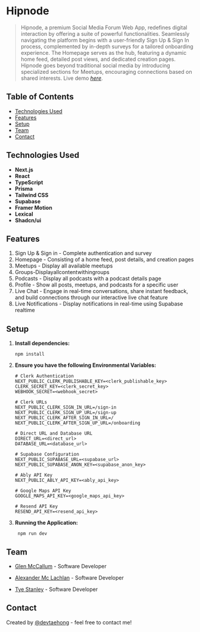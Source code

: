 # Hipnode
> Hipnode, a premium Social Media Forum Web App, redefines digital interaction by offering a suite of powerful functionalities. Seamlessly navigating the platform begins with a user-friendly Sign Up & Sign In process, complemented by in-depth surveys for a tailored onboarding experience. The Homepage serves as the hub, featuring a dynamic home feed, detailed post views, and dedicated creation pages. Hipnode goes beyond traditional social media by introducing specialized sections for Meetups, encouraging connections based on shared interests.
> Live demo [_here_](https://hipnode-devtaehong.vercel.app/). 

## Table of Contents
* [Technologies Used](#technologies-used)
* [Features](#features)
* [Setup](#setup)
* [Team](#team)
* [Contact](#contact)


## Technologies Used
- **Next.js**
- **React**
- **TypeScript**
- **Prisma**
- **Tailwind CSS**
- **Supabase**
- **Framer Motion**
- **Lexical**
- **Shadcn/ui**



## Features
1. Sign Up & Sign in - Complete authentication and survey
2. Homepage - Consisting of a home feed, post details, and creation pages
3. Meetups - Display all available meetups
4. Groups-Displayallcontentwithingroups
5. Podcasts - Display all podcasts with a podcast details page
6. Profile - Show all posts, meetups, and podcasts for a specific user
7. Live Chat - Engage in real-time conversations, share instant feedback, and build connections through our interactive live chat feature
8. Live Notifications - Display notifications in real-time using Supabase realtime



## Setup
1. **Install dependencies:**

   ```
   npm install
   ```

2. **Ensure you have the following Environmental Variables:**

   ```
   # Clerk Authentication
   NEXT_PUBLIC_CLERK_PUBLISHABLE_KEY=<clerk_publishable_key>
   CLERK_SECRET_KEY=<clerk_secret_key>
   WEBHOOK_SECRET=<webhook_secret>
   
   # Clerk URLs
   NEXT_PUBLIC_CLERK_SIGN_IN_URL=/sign-in
   NEXT_PUBLIC_CLERK_SIGN_UP_URL=/sign-up
   NEXT_PUBLIC_CLERK_AFTER_SIGN_IN_URL=/
   NEXT_PUBLIC_CLERK_AFTER_SIGN_UP_URL=/onboarding
   
   # Direct URL and Database URL
   DIRECT_URL=<direct_url>
   DATABASE_URL=<database_url>
   
   # Supabase Configuration
   NEXT_PUBLIC_SUPABASE_URL=<supabase_url>
   NEXT_PUBLIC_SUPABASE_ANON_KEY=<supabase_anon_key> 
   
   # Ably API Key
   NEXT_PUBLIC_ABLY_API_KEY=<ably_api_key>
  
   # Google Maps API Key
   GOOGLE_MAPS_API_KEY=<google_maps_api_key>
   
   # Resend API Key
   RESEND_API_KEY=<resend_api_key>
   ```

3. **Running the Application:**

   ```
    npm run dev
   ```


## Team
- [Glen McCallum](https://github.com/glenmac90) - Software Developer

- [Alexander Mc Lachlan](https://github.com/AlexDjangoX) - Software Developer

- [Tye Stanley](https://github.com/TyeStanley) - Software Developer


## Contact
Created by [@devtaehong](https://taehongmin.vercel.app/) - feel free to contact me!

